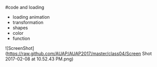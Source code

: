 #code and loading

- loading animation
- transformation 
- shapes
- color
- function  

![ScreenShot](https://raw.github.com/AUAP/AUAP2017/master/class04/Screen Shot 2017-02-08 at 10.52.43 PM.png)

